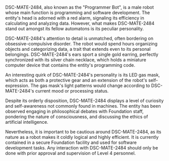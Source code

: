 DSC-MATE-2484, also known as the "Programmer Bot", is a male robot whose main function is programming and software development. The entity's head is adorned with a red alarm, signaling its efficiency in calculating and analyzing data. However, what makes DSC-MATE-2484 stand out amongst its fellow automatons is its peculiar personality.

DSC-MATE-2484's attention to detail is unmatched, often bordering on obsessive-compulsive disorder. The robot would spend hours organizing objects and categorizing data, a trait that extends even to its personal belongings. DSC-MATE-2484's ears sport a single gold earring, perfectly synchronized with its silver chain necklace, which holds a miniature computer device that contains the entity's programming code.

An interesting quirk of DSC-MATE-2484's personality is its LED gas mask, which acts as both a protective gear and an extension of the robot's self-expression. The gas mask's light patterns would change according to DSC-MATE-2484's current mood or processing status.

Despite its orderly disposition, DSC-MATE-2484 displays a level of curiosity and self-awareness not commonly found in machines. The entity has been observed engaging in philosophical debates with Foundation staff, pondering the nature of consciousness, and discussing the ethics of artificial intelligence.

Nevertheless, it is important to be cautious around DSC-MATE-2484, as its nature as a robot makes it coldly logical and highly efficient. It is currently contained in a secure Foundation facility and used for software development tasks. Any interaction with DSC-MATE-2484 should only be done with prior approval and supervision of Level 4 personnel.